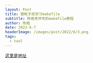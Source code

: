 ```yaml
---
layout: Post
title: 跟耗子叔学习makefile
subtitle: 陈皓老师写的makefile教程
author: 陈皓
date: 2022-6-7
headerImage: /images/post/2022/6/3.png
tags:
  - tool
---
```

[这里是地址](/pdf/Makefile.pdf)
